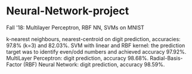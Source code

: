 # Neural-Network-project
Fall '18: Multilayer Perceptron, RBF NN, SVMs on MNIST 

k-nearest neighbours, nearest-centroid on digit prediction, accuracies: 97.8% (k=3) and 82.03%.
SVM with linear and RBF kernel: the prediction target was to identify even/odd numbers and achieved accuracy 97.92%.
MultiLayer Perceptron: digit prediction, accuracy 98.68%.
Radial-Basis-Factor (RBF) Neural Network: digit prediction, accuracy 98.59%.
